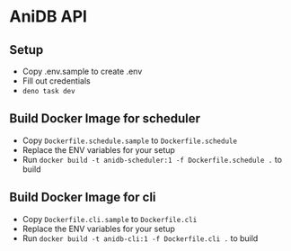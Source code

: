 # AniDB API

## Setup
- Copy .env.sample to create .env
- Fill out credentials
- `deno task dev`

## Build Docker Image for scheduler
- Copy `Dockerfile.schedule.sample` to `Dockerfile.schedule`
- Replace the ENV variables for your setup
- Run `docker build -t anidb-scheduler:1 -f Dockerfile.schedule .` to build

## Build Docker Image for cli
- Copy `Dockerfile.cli.sample` to `Dockerfile.cli`
- Replace the ENV variables for your setup
- Run `docker build -t anidb-cli:1 -f Dockerfile.cli .` to build
